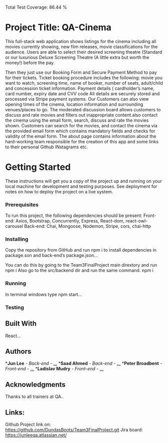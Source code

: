 Total Test Coverage:  86.44 %
# Project Title: QA-Cinema
This full-stack web application shows listings for the cinema including all movies currently showing, new film releases, movie classifications for the audience. 
Users are able to select their desired screening theatre (Standard or our luxurious Deluxe Screening Theatre (A little extra but worth the money!) before the pay.

Then they just use our Booking Form and Secure Payment Method to pay for their tickets.
Ticket booking procedure includes the following:
movie you want to watch, 
screening time, 
name of booker, 
number of seats, 
adult/child and concession ticket information. 
Payment details (
cardholder’s name, 
card number, 
expiry date and 
CVV code 
All details are securely stored and processed via Stripe payment systems. 
Our Customers can also view opening times of the cinema, location information and surrounding venues/places to go. The moderated discussion board allows customers to discuss and rate movies and filters out inappropriate content.also contact the cinema using the email form, search, discuss and rate the movies shown.
Customers can search for the movies, and contact the cinema via the provided email form which contains mandatory fields and checks for validity of the email form. 
The about page contains information about the hard-working team responsible for the creation of this app and some links to their personal Github INstagrams etc.

# Getting Started 
 These instructions will get you a copy of the project up and running on your local machine for development and testing purposes. See deployment for notes on how to deploy the project on a live system.
### Prerequisites
To run this project, the following dependencies should be present:
Front-end: Axios, Bootstrap, Concurrently, Express, React-dom, react-owl-carousel
Back-end: Chai, Mongoose, Nodemon, Stripe, cors, chai-http
### Installing
Copy the repository from GitHub and run npm i to install dependencies in package.son and back-end’s package.json…

You can do this by going to the Team3FinalProject main dirextory and run 
npm i
Also go to the src/backend dir and run the same command.
npm i 
### Running
In terminal windows  type npm start…
### Testing

## Built With
React…
## Authors
***Jun Lee** - *Back-end* - [...](https://github.com/DundasBoots)
***Saad Ahmed** - *Back-end* - [...](https://github.com/5saad )
***Peter Broadbent** - *Front-end* - [...](https://github.com/PetyrB2)
***Ladislav Mudry** - *Front-end* - [...](https://github.com/LMudry)
## Acknowledgments
Thanks to all trainers at QA..
## Links:
Github Project link on: https://github.com/DundasBoots/Team3FinalProject.git
Jira board: https://junleeqa.atlassian.net/
